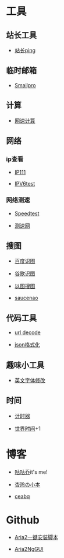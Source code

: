 # 工具

## 站长工具

- [站长ping](https://ping.chinaz.com)

## 临时邮箱

- [Smailpro](https://smailpro.com/advanced)

## 计算

- [网速计算](http://www.zhongguosou.com/computer_question_tools/data_rate_caculator.html)

## 网络

### ip查看

- [IP111](http://ip111.cn)

- [IPV6test](https://ipv6-test.com/)

### 网络测速

- [Speedtest](https://www.speedtest.net/)

- [测速网](https://www.speedtest.cn/)

## 搜图

- [百度识图](https://graph.baidu.com/view/home)

- [谷歌识图](https://www.google.com/imghp?hl=zh-CN&ogbl)

- [以图搜图](https://www.reverseimagesearch.com/zh)

- [saucenao](https://saucenao.com/)

## 代码工具

- [url decode](https://www.urldecoder.org/)

- [json格式化](https://www.json.cn/)

## 趣味小工具

- [英文字体修改](https://igfonts.io)

## 时间

- [计时器](https://naozhong.tw/jishiqi/)

- [世界时间](https://time.is/Los_Angeles)+1


# 博客

- [咕咕乔](https://goojoe.cc)it's me!

- [杏玲の小本](https://66ccff.work/)

- [ceabq](https://ceabq.top/)


# Github

- [Aria2一键安装脚本](https://github.com/P3TERX/aria2.sh)

- [Aria2NgGUI](https://github.com/mayswind/AriaNg/releases)


